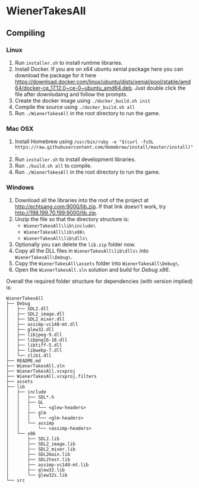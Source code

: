 # WienerTakesAll

## Compiling

### Linux

1. Run `installer.sh` to install runtime libraries.
2. Install Docker. If you are on x64 ubuntu xenial package here you can download the package for it here https://download.docker.com/linux/ubuntu/dists/xenial/pool/stable/amd64/docker-ce_17.12.0~ce-0~ubuntu_amd64.deb. Just double click the file after downlodaing and follow the prompts.
3. Create the docker image using `./docker_build.sh init`
4. Compile the source using `./docker_build.sh all`
5. Run `./WienerTakesAll` in the root directory to run the game.

### Mac OSX

1. Install Homebrew using `/usr/bin/ruby -e "$(curl -fsSL https://raw.githubusercontent.com/Homebrew/install/master/install)"`.
2. Run `installer.sh` to install development libraries.
3. Run `./build.sh all` to compile.
4. Run `./WienerTakesAll` in the root directory to run the game.

### Windows

1. Download all the libraries into the root of the project at http://echtsang.com:9000/lib.zip.
	If that link doesn't work, try http://198.199.70.199:9000/lib.zip.
2. Unzip the file so that the directory structure is:
	- `WienerTakesAll\lib\include\`
	- `WienerTakesAll\lib\x86\`
	- `WienerTakesAll\lib\dlls\`
3. Optionally you can delete the `lib.zip` folder now.
3. Copy all the DLL files in  `WienerTakesAll\lib\dlls\` into `WienerTakesAll\Debug\`.
4. Copy the `WienerTakesAll\assets` folder into `WienerTakesAll\Debug\`.
4. Open the `WienerTakesAll.sln` solution and build for _Debug x86_.

Overall the required folder structure for dependencies (with version implied) is:
```
WienerTakesAll
├── Debug
│   ├── SDL2.dll
│   ├── SDL2_image.dll
│   ├── SDL2_mixer.dll
│   ├── assimp-vc140-mt.dll
│   ├── glew32.dll
│   ├── libjpeg-9.dll
│   ├── libpng16-16.dll
│   ├── libtiff-5.dll
│   ├── libwebp-7.dll
│   └── zlib1.dll
├── README.md
├── WienerTakesAll.sln
├── WienerTakesAll.vcxproj
├── WienerTakesAll.vcxproj.filters
├── assets
├── lib
│   ├── include
│   │   ├── SDL*.h
│   │   ├── GL
│   │   │   └── <glew-headers>
│   │   ├── glm
│   │   │   └── <glm-headers>
│   │   └── assimp
│   │       └── <assimp-headers>
│   └── x86
│       ├── SDL2.lib
│       ├── SDL2_image.lib
│       ├── SDL2_mixer.lib
│       ├── SDL2main.lib
│       ├── SDL2test.lib
│       ├── assimp-vc140-mt.lib
│       ├── glew32.lib
│       └── glew32s.lib
└── src
```